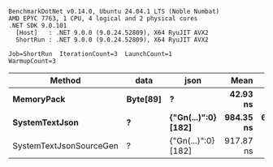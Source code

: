 ```

BenchmarkDotNet v0.14.0, Ubuntu 24.04.1 LTS (Noble Numbat)
AMD EPYC 7763, 1 CPU, 4 logical and 2 physical cores
.NET SDK 9.0.101
  [Host]   : .NET 9.0.0 (9.0.24.52809), X64 RyuJIT AVX2
  ShortRun : .NET 9.0.0 (9.0.24.52809), X64 RyuJIT AVX2

Job=ShortRun  IterationCount=3  LaunchCount=1  
WarmupCount=3  

```
| Method                  | data     | json                | Mean      | Error      | StdDev    | Min       | Max         | Gen0   | Allocated |
|------------------------ |--------- |-------------------- |----------:|-----------:|----------:|----------:|------------:|-------:|----------:|
| **MemoryPack**              | **Byte[89]** | **?**                   |  **42.93 ns** |   **9.545 ns** |  **0.523 ns** |  **42.54 ns** |    **43.52 ns** | **0.0062** |     **104 B** |
| **SystemTextJson**          | **?**        | **{&quot;Gn(...)&quot;:0} [182]** | **984.35 ns** | **653.938 ns** | **35.845 ns** | **951.69 ns** | **1,022.70 ns** | **0.0057** |     **104 B** |
| SystemTextJsonSourceGen | ?        | {&quot;Gn(...)&quot;:0} [182] | 917.87 ns |  45.066 ns |  2.470 ns | 915.17 ns |   920.00 ns | 0.0057 |     104 B |
